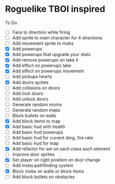 # Roguelike TBOI inspired

To Do

- [ ] Face to direction while firing
- [ ] Add sprite to main character for 4 directions
- [ ] Add movement sprite to mobs
- [x] Add powerups
- [x] Add powerups that upgrade your stats
- [x] Add remove powerups on take it
- [x] Add effect on powerups take
- [x] Add effect on powerups movement
- [ ] Add pickups hearts
- [x] Add doors sprites
- [ ] Add collisions on doors
- [ ] Add lock doors
- [ ] Add unlock doors
- [ ] Generate random rooms
- [ ] Generate random maps
- [ ] Block bullets on walls
- [x] Add block items to map
- [x] Add basic hud with health
- [ ] Add basic hud powerups
- [ ] Add basic hud for current dmg, fire rate
- [ ] Add basic hud for map
- [x] Add refactor for set on each class each element
- [ ] Improve door sprites
- [x] Set player on right position on door change
- [ ] Add mobs pathfinding system
- [x] Block mobs on walls or block items
- [ ] Add block bullets on obstacles